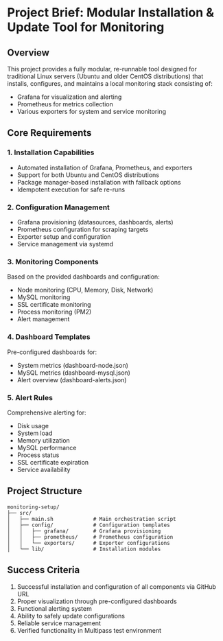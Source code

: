 # Project Brief: Modular Installation & Update Tool for Monitoring

## Overview
This project provides a fully modular, re-runnable tool designed for traditional Linux servers (Ubuntu and older CentOS distributions) that installs, configures, and maintains a local monitoring stack consisting of:
- Grafana for visualization and alerting
- Prometheus for metrics collection
- Various exporters for system and service monitoring

## Core Requirements

### 1. Installation Capabilities
- Automated installation of Grafana, Prometheus, and exporters
- Support for both Ubuntu and CentOS distributions
- Package manager-based installation with fallback options
- Idempotent execution for safe re-runs

### 2. Configuration Management
- Grafana provisioning (datasources, dashboards, alerts)
- Prometheus configuration for scraping targets
- Exporter setup and configuration
- Service management via systemd

### 3. Monitoring Components
Based on the provided dashboards and configuration:
- Node monitoring (CPU, Memory, Disk, Network)
- MySQL monitoring
- SSL certificate monitoring
- Process monitoring (PM2)
- Alert management

### 4. Dashboard Templates
Pre-configured dashboards for:
- System metrics (dashboard-node.json)
- MySQL metrics (dashboard-mysql.json)
- Alert overview (dashboard-alerts.json)

### 5. Alert Rules
Comprehensive alerting for:
- Disk usage
- System load
- Memory utilization
- MySQL performance
- Process status
- SSL certificate expiration
- Service availability

## Project Structure
```
monitoring-setup/
├── src/
│   ├── main.sh             # Main orchestration script
│   ├── config/             # Configuration templates
│   │   ├── grafana/        # Grafana provisioning
│   │   ├── prometheus/     # Prometheus configuration
│   │   └── exporters/      # Exporter configurations
│   └── lib/                # Installation modules
```

## Success Criteria
1. Successful installation and configuration of all components via GitHub URL
2. Proper visualization through pre-configured dashboards
3. Functional alerting system
4. Ability to safely update configurations
5. Reliable service management
6. Verified functionality in Multipass test environment
